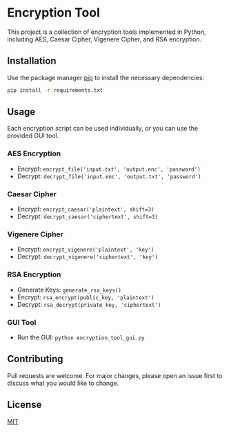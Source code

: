 # Encryption Tool

This project is a collection of encryption tools implemented in Python, including AES, Caesar Cipher, Vigenere Cipher, and RSA encryption.

## Installation

Use the package manager [pip](https://pip.pypa.io/en/stable/) to install the necessary dependencies:

```bash
pip install -r requirements.txt
```

## Usage

Each encryption script can be used individually, or you can use the provided GUI tool.

### AES Encryption
- Encrypt: `encrypt_file('input.txt', 'output.enc', 'password')`
- Decrypt: `decrypt_file('input.enc', 'output.txt', 'password')`

### Caesar Cipher
- Encrypt: `encrypt_caesar('plaintext', shift=3)`
- Decrypt: `decrypt_caesar('ciphertext', shift=3)`

### Vigenere Cipher
- Encrypt: `encrypt_vigenere('plaintext', 'key')`
- Decrypt: `decrypt_vigenere('ciphertext', 'key')`

### RSA Encryption
- Generate Keys: `generate_rsa_keys()`
- Encrypt: `rsa_encrypt(public_key, 'plaintext')`
- Decrypt: `rsa_decrypt(private_key, 'ciphertext')`

### GUI Tool
- Run the GUI: `python encryption_tool_gui.py`

## Contributing

Pull requests are welcome. For major changes, please open an issue first to discuss what you would like to change.

## License

[MIT](https://choosealicense.com/licenses/mit/)
